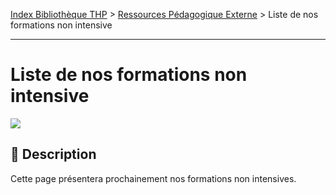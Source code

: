 [Index Bibliothèque THP](https://github.com/TheHackingProject/bibliotheque-THP/wiki) > [Ressources Pédagogique Externe](https://github.com/TheHackingProject/bibliotheque-THP/wiki/ressources_pedagogique_externe) > Liste de nos formations non intensive

___

# Liste de nos formations non intensive

![](https://picsum.photos/1024/400)

## 📄 Description

Cette page présentera prochainement nos formations non intensives.


